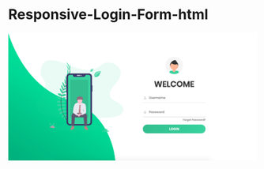 # Responsive-Login-Form-html
![Design Preview](https://github.com/Prince-1501/Responsive-Login-Form-html/blob/master/preview.png)
